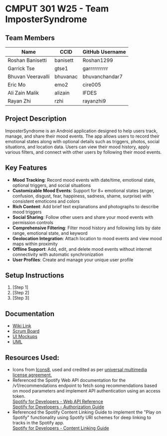 # CMPUT 301 W25 - Team ImposterSyndrome

## Team Members

| Name        | CCID   | GitHub Username |
| ----------- | ------ | --------------- |
| Roshan Banisetti | banisett | Roshan1299     |
| Garrick Tse | gtse1 | garrrrrrrrrr     |
| Bhuvan Veeravalli | bhuvanac | bhuvanchandar7     |
| Eric Mo | emo2 | cire005     |
| Ali Zain Malik | alizain | IFDES |
| Rayan Zhi | rzhi | rayanzhi9     |

## Project Description

ImposterSyndrome is an Android application designed to help users track, manage, and share their mood events. The app allows users to record their emotional states along with optional details such as triggers, photos, social situations, and location data. Users can view their mood history, apply various filters, and connect with other users by following their mood events.

## Key Features

- **Mood Tracking**: Record mood events with date/time, emotional state, optional triggers, and social situations
- **Customizable Mood Events**: Support for 8+ emotional states (anger, confusion, disgust, fear, happiness, sadness, shame, surprise) with consistent emoticons and colors
- **Rich Content**: Add brief text explanations and photographs to describe mood triggers
- **Social Sharing**: Follow other users and share your mood events with permission controls
- **Comprehensive Filtering**: Filter mood history and following lists by date range, emotional state, and keyword
- **Geolocation Integration**: Attach location to mood events and view mood maps within proximity
- **Offline Support**: Add, edit, and delete mood events without internet connectivity with automatic synchronization
- **User Profiles**: Create and manage your unique user profile

## Setup Instructions

1. [Step 1]
2. [Step 2]
3. [Step 3]

## Documentation

- [Wiki Link](https://github.com/cmput301-w25/project-impostersyndrome/wiki)
- [Scrum Board](https://github.com/orgs/cmput301-w25/projects/45)
- [UI Mockups](https://github.com/cmput301-w25/project-impostersyndrome/wiki/Ui-Mockups)
- [UML](https://github.com/cmput301-w25/project-impostersyndrome/wiki/UML)

## Resources Used:
- Icons from [Icons8](https://icons8.com), used and credited as per [universal multimedia license agreement.](https://intercom.help/icons8-7fb7577e8170/en/articles/5534926-universal-multimedia-license-agreement-for-icons8) 
- Referenced the Spotify Web API documentation for the /v1/recommendations endpoint to fetch song recommendations based on mood parameters and implement API authentication using an access token. <br>
[Spotify for Developers - Web API Reference](https://developer.spotify.com/documentation/web-api/reference/get-recommendations) <br>
[Spotify for Developers - Authorization Guide](https://developer.spotify.com/documentation/web-api/concepts/authorization)
- Referenced the Spotify Content Linking Guide to implement the "Play on Spotify" functionality using Spotify URI schemes for deep linking to tracks in the Spotify app.  
  [Spotify for Developers - Content Linking Guide](https://developer.spotify.com/documentation/general/guides/content-linking-guide)

